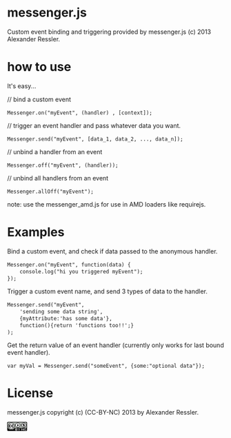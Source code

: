 messenger.js
============

Custom event binding and triggering provided by messenger.js (c) 2013 Alexander Ressler.



how to use
==========

It's easy...

// bind a custom event 
```
Messenger.on("myEvent", (handler) , [context]);
```
// trigger an event handler and pass whatever data you want.
```
Messenger.send("myEvent", [data_1, data_2, ..., data_n]); 
```
// unbind a handler from an event 
```
Messenger.off("myEvent", (handler));
```
// unbind all handlers from an event
```
Messenger.allOff("myEvent");
```

note: use the messenger\_amd.js for use in AMD loaders like requirejs. 


Examples
========

Bind a custom event, and check if data passed to the anonymous handler.

```
Messenger.on("myEvent", function(data) {          
    console.log("hi you triggered myEvent");       
});
```                                               

Trigger a custom event name, and send 3 types of data to the handler.

```
Messenger.send("myEvent",                          
    'sending some data string',                   
    {myAttribute:'has some data'},                
    function(){return 'functions too!!';}         
);                                                 
```

Get the return value of an event handler (currently only works for last bound event handler).

```
var myVal = Messenger.send("someEvent", {some:"optional data"});
```

License
=======

messenger.js copyright (c) (CC-BY-NC) 2013 by Alexander Ressler.

![Alt text](img/CC-BY-NC.png)
